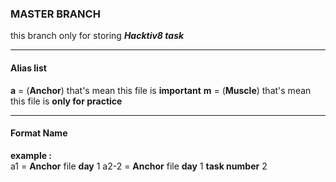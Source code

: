 ### MASTER BRANCH
this branch only for storing ***Hacktiv8 task***

---
#### Alias list
**a** = (**Anchor**) that's mean this file is **important**
**m** = (**Muscle**) that's mean this file is **only for practice**

---
#### Format Name
**example :**  
a1   = **Anchor** file **day** 1
a2-2 = **Anchor** file **day** 1 **task number** 2

